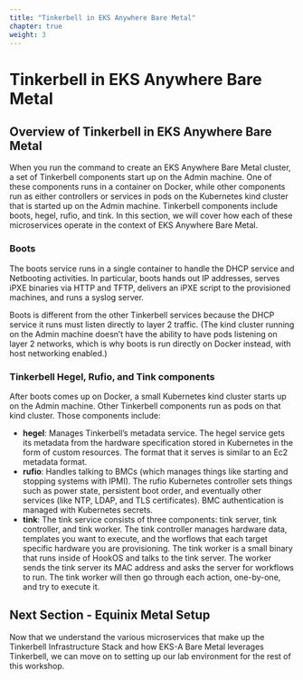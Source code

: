 ```yaml
---
title: "Tinkerbell in EKS Anywhere Bare Metal"
chapter: true
weight: 3 
---
```

# Tinkerbell in EKS Anywhere Bare Metal
## Overview of Tinkerbell in EKS Anywhere Bare Metal 
When you run the command to create an EKS Anywhere Bare Metal cluster, a set of Tinkerbell components start up on the Admin machine. One of these components runs in a container on Docker, while other components run as either controllers or services in pods on the Kubernetes kind cluster that is started up on the Admin machine. Tinkerbell components include boots, hegel, rufio, and tink. In this section, we will cover how each of these microservices operate in the context of EKS Anywhere Bare Metal. 

### Boots
The boots service runs in a single container to handle the DHCP service and Netbooting activities. In particular, boots hands out IP addresses, serves iPXE binaries via HTTP and TFTP, delivers an iPXE script to the provisioned machines, and runs a syslog server.

Boots is different from the other Tinkerbell services because the DHCP service it runs must listen directly to layer 2 traffic. (The kind cluster running on the Admin machine doesn’t have the ability to have pods listening on layer 2 networks, which is why boots is run directly on Docker instead, with host networking enabled.)

### Tinkerbell Hegel, Rufio, and Tink components
After boots comes up on Docker, a small Kubernetes kind cluster starts up on the Admin machine. Other Tinkerbell components run as pods on that kind cluster. Those components include:

- **hegel**: Manages Tinkerbell’s metadata service. The hegel service gets its metadata from the hardware specification stored in Kubernetes in the form of custom resources. The format that it serves is similar to an Ec2 metadata format.
- **rufio**: Handles talking to BMCs (which manages things like starting and stopping systems with IPMI). The rufio Kubernetes controller sets things such as power state, persistent boot order, and eventually other services (like NTP, LDAP, and TLS certificates). BMC authentication is managed with Kubernetes secrets.
- **tink**: The tink service consists of three components: tink server, tink controller, and tink worker. The tink controller manages hardware data, templates you want to execute, and the worflows that each target specific hardware you are provisioning. The tink worker is a small binary that runs inside of HookOS and talks to the tink server. The worker sends the tink server its MAC address and asks the server for workflows to run. The tink worker will then go through each action, one-by-one, and try to execute it.

## Next Section - Equinix Metal Setup
Now that we understand the various microservices that make up the Tinkerbell Infrastructure Stack and how EKS-A Bare Metal leverages Tinkerbell, we can move on to setting up our lab environment for the rest of this workshop. 
